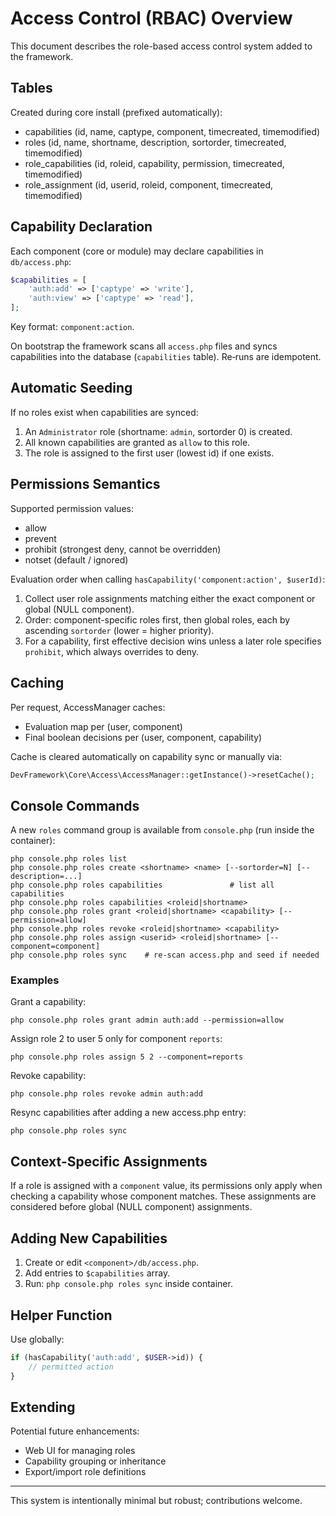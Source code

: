 # Access Control (RBAC) Overview

This document describes the role-based access control system added to the framework.

## Tables

Created during core install (prefixed automatically):
- capabilities (id, name, captype, component, timecreated, timemodified)
- roles (id, name, shortname, description, sortorder, timecreated, timemodified)
- role_capabilities (id, roleid, capability, permission, timecreated, timemodified)
- role_assignment (id, userid, roleid, component, timecreated, timemodified)

## Capability Declaration
Each component (core or module) may declare capabilities in `db/access.php`:
```php
$capabilities = [
    'auth:add' => ['captype' => 'write'],
    'auth:view' => ['captype' => 'read'],
];
```
Key format: `component:action`.

On bootstrap the framework scans all `access.php` files and syncs capabilities into the database (`capabilities` table). Re‑runs are idempotent.

## Automatic Seeding
If no roles exist when capabilities are synced:
1. An `Administrator` role (shortname: `admin`, sortorder 0) is created.
2. All known capabilities are granted as `allow` to this role.
3. The role is assigned to the first user (lowest id) if one exists.

## Permissions Semantics
Supported permission values:
- allow
- prevent
- prohibit (strongest deny, cannot be overridden)
- notset (default / ignored)

Evaluation order when calling `hasCapability('component:action', $userId)`:
1. Collect user role assignments matching either the exact component or global (NULL component).
2. Order: component-specific roles first, then global roles, each by ascending `sortorder` (lower = higher priority).
3. For a capability, first effective decision wins unless a later role specifies `prohibit`, which always overrides to deny.

## Caching
Per request, AccessManager caches:
- Evaluation map per (user, component)
- Final boolean decisions per (user, component, capability)

Cache is cleared automatically on capability sync or manually via:
```php
DevFramework\Core\Access\AccessManager::getInstance()->resetCache();
```

## Console Commands
A new `roles` command group is available from `console.php` (run inside the container):
```
php console.php roles list
php console.php roles create <shortname> <name> [--sortorder=N] [--description=...]
php console.php roles capabilities               # list all capabilities
php console.php roles capabilities <roleid|shortname>
php console.php roles grant <roleid|shortname> <capability> [--permission=allow]
php console.php roles revoke <roleid|shortname> <capability>
php console.php roles assign <userid> <roleid|shortname> [--component=component]
php console.php roles sync    # re-scan access.php and seed if needed
```

### Examples
Grant a capability:
```
php console.php roles grant admin auth:add --permission=allow
```
Assign role 2 to user 5 only for component `reports`:
```
php console.php roles assign 5 2 --component=reports
```
Revoke capability:
```
php console.php roles revoke admin auth:add
```
Resync capabilities after adding a new access.php entry:
```
php console.php roles sync
```

## Context-Specific Assignments
If a role is assigned with a `component` value, its permissions only apply when checking a capability whose component matches. These assignments are considered before global (NULL component) assignments.

## Adding New Capabilities
1. Create or edit `<component>/db/access.php`.
2. Add entries to `$capabilities` array.
3. Run: `php console.php roles sync` inside container.

## Helper Function
Use globally:
```php
if (hasCapability('auth:add', $USER->id)) {
    // permitted action
}
```

## Extending
Potential future enhancements:
- Web UI for managing roles
- Capability grouping or inheritance
- Export/import role definitions

---
This system is intentionally minimal but robust; contributions welcome.

